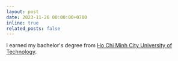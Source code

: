 ```yaml
---
layout: post
date: 2023-11-26 00:00:00+0700
inline: true
related_posts: false
---
```


I earned my bachelor's degree from <a href="https://www.hcmut.edu.vn/">Ho Chi Minh City University of Technology</a>.